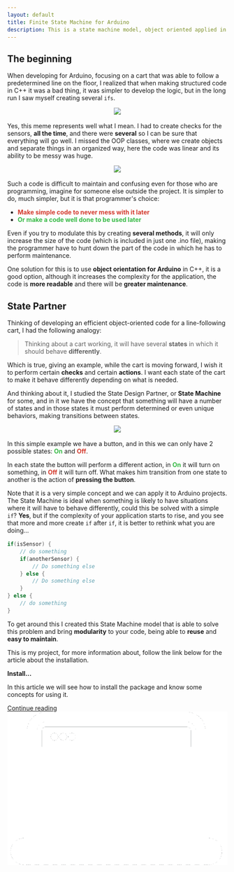 ```yaml
---
layout: default
title: Finite State Machine for Arduino
description: This is a state machine model, object oriented applied in C++ to be used in line tracking carts (Arduino UNO).
---
```


## The beginning

When developing for Arduino, focusing on a cart that was able to follow a predetermined line on the floor, I realized that when making structured code in C++ it was a bad thing, it was simpler to develop the logic, but in the long run I saw myself creating several ``ifs``.

<center><img src="https://i.imgur.com/1AraF4i.jpg" height="300"></center>

Yes, this meme represents well what I mean. I had to create checks for the sensors, **all the time**, and there were **several** so I can be sure that everything will go well.
I missed the OOP classes, where we create objects and separate things in an organized way, here the code was linear and its ability to be messy was huge.

<center><img src="https://i.imgflip.com/3mqecd.jpg" width="400"></center>

Such a code is difficult to maintain and confusing even for those who are programming, imagine for someone else outside the project.
It is simpler to do, much simpler, but it is that programmer's choice:
- <span style="color: #d43c2f">**Make simple code to never mess with it later**</span>
- <span style="color: #38ba47">**Or make a code well done to be used later**</span>

Even if you try to modulate this by creating **several methods**, it will only increase the size of the code (which is included in just one .ino file), making the programmer have to hunt down the part of the code in which he has to perform maintenance.

One solution for this is to use **object orientation for Arduino** in C++, it is a good option, although it increases the complexity for the application, the code is **more readable** and there will be **greater maintenance**.

## State Partner

Thinking of developing an efficient object-oriented code for a line-following cart, I had the following analogy:

> Thinking about a cart working, it will have several **states** in which it should behave **differently**.

Which is true, giving an example, while the cart is moving forward, I wish it to perform certain **checks** and certain **actions**. I want each state of the cart to make it behave differently depending on what is needed.

And thinking about it, I studied the State Design Partner, or **State Machine** for some, and in it we have the concept that something will have a number of states and in those states it must perform determined or even unique behaviors, making transitions between states.

<center><img src="https://www.itemis.com/hubfs/yakindu/statechart-tools/documentation/images/overview_simple_moore.jpg" width="400"></center>

In this simple example we have a button, and in this we can only have 2 possible states: 
<span style="color: #38ba47">**On**</span> and 
<span style="color: #d43c2f">**Off**</span>.

In each state the button will perform a different action, in <span style="color: #38ba47">**On**</span> it will turn on something, in <span style="color: #d43c2f">**Off**</span> it will turn off. What makes him transition from one state to another is the action of **pressing the button**.

Note that it is a very simple concept and we can apply it to Arduino projects. The State Machine is ideal when something is likely to have situations where it will have to behave differently, could this be solved with a simple ``if``? **Yes**, but if the complexity of your application starts to rise, and you see that more and more create ``if`` after ``if``, it is better to rethink what you are doing...

```cpp
if(isSensor) {
    // do something
    if(anotherSensor) {
        // Do something else
    } else {
        // Do something else
    }
} else {
    // do something
}
```

To get around this I created this State Machine model that is able to solve this problem and bring **modularity** to your code, being able to **reuse** and **easy to maintain**.

This is my project, for more information about, follow the link below for the article about the installation.

<!-- Next Post -->
<div class="row">
    <div class="col-md-12">
        <div class="row no-gutters rounded overflow-hidden flex-md-row mb-4 shadow-sm h-md-250 position-relative">
            <div class="col border p-4 d-flex flex-column position-static">
                <strong class="d-inline-block mb-2 title">Install...</strong>
                <p class="card-text mb-auto">In this article we will see how to install the package and know some concepts for using it.</p>
                <a href="another-page.html" class="stretched-link">Continue reading</a>
            </div>
            <a href="#" class="col-3 img-link d-none d-md-flex align-items-center justify-content-center">
                <img src="assets/icons/install-icon.png">
            </a>
        </div>
    </div>
</div>

